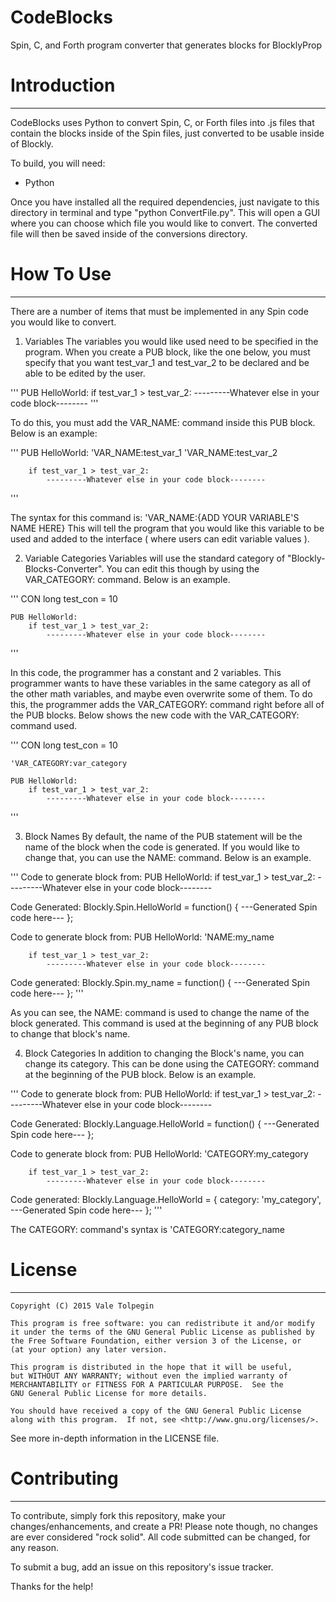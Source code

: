 # CodeBlocks
Spin, C, and Forth program converter that generates blocks for BlocklyProp

# Introduction
----------------

CodeBlocks uses Python to convert Spin, C, or Forth files into .js files that contain the blocks inside of the Spin files, just converted to be usable inside of Blockly.

To build, you will need:
- Python

Once you have installed all the required dependencies, just navigate to this directory in terminal and type "python ConvertFile.py". This will open a GUI where you can choose which file you would like to convert. The converted file will then be saved inside of the conversions directory.

# How To Use
----------------

There are a number of items that must be implemented in any Spin code you would like to convert.

1. Variables
The variables you would like used need to be specified in the program. When you create a PUB block, like the one below, you must specify that you want test_var_1 and test_var_2 to be declared and be able to be edited by the user.

'''
    PUB HelloWorld:
        if test_var_1 > test_var_2:
            ---------Whatever else in your code block--------
'''

To do this, you must add the VAR_NAME: command inside this PUB block. Below is an example:

'''
    PUB HelloWorld:
        'VAR_NAME:test_var_1
        'VAR_NAME:test_var_2

        if test_var_1 > test_var_2:
            ---------Whatever else in your code block--------
'''

The syntax for this command is: 'VAR_NAME:{ADD YOUR VARIABLE'S NAME HERE}
This will tell the program that you would like this variable to be used and added to the interface ( where users can edit variable values ).

2. Variable Categories
Variables will use the standard category of "Blockly-Blocks-Converter". You can edit this though by using the VAR_CATEGORY: command. Below is an example.

'''
    CON
        long test_con = 10

    PUB HelloWorld:
        if test_var_1 > test_var_2:
            ---------Whatever else in your code block--------
'''

In this code, the programmer has a constant and 2 variables. This programmer wants to have these variables in the same category as all of the other math variables, and maybe even overwrite some of them. To do this, the programmer adds the VAR_CATEGORY: command right before all of the PUB blocks. Below shows the new code with the VAR_CATEGORY: command used.

'''
    CON
        long test_con = 10

    'VAR_CATEGORY:var_category

    PUB HelloWorld:
        if test_var_1 > test_var_2:
            ---------Whatever else in your code block--------
'''

3. Block Names
By default, the name of the PUB statement will be the name of the block when the code is generated. If you would like to change that, you can use the NAME: command. Below is an example.

'''
Code to generate block from:
    PUB HelloWorld:
        if test_var_1 > test_var_2:
            ---------Whatever else in your code block--------

Code Generated:
    Blockly.Spin.HelloWorld = function() {
        ---Generated Spin code here---
    };

Code to generate block from:
    PUB HelloWorld:
        'NAME:my_name
    
        if test_var_1 > test_var_2:
            ---------Whatever else in your code block--------

Code generated:
    Blockly.Spin.my_name = function() {
        ---Generated Spin code here---
    };
'''

As you can see, the NAME: command is used to change the name of the block generated. This command is used at the beginning of any PUB block to change that block's name.

4. Block Categories
In addition to changing the Block's name, you can change its category. This can be done using the CATEGORY: command at the beginning of the PUB block. Below is an example.

'''
Code to generate block from:
    PUB HelloWorld:
        if test_var_1 > test_var_2:
            ---------Whatever else in your code block--------

Code Generated:
    Blockly.Language.HelloWorld = function() {
        ---Generated Spin code here---
    };

Code to generate block from:
    PUB HelloWorld:
        'CATEGORY:my_category

        if test_var_1 > test_var_2:
            ---------Whatever else in your code block--------

Code generated:
    Blockly.Language.HelloWorld = {
        category: 'my_category',
        ---Generated Spin code here---
    };
'''

The CATEGORY: command's syntax is 'CATEGORY:category_name

# License
----------------

    Copyright (C) 2015 Vale Tolpegin

    This program is free software: you can redistribute it and/or modify
    it under the terms of the GNU General Public License as published by
    the Free Software Foundation, either version 3 of the License, or
    (at your option) any later version.

    This program is distributed in the hope that it will be useful,
    but WITHOUT ANY WARRANTY; without even the implied warranty of
    MERCHANTABILITY or FITNESS FOR A PARTICULAR PURPOSE.  See the
    GNU General Public License for more details.

    You should have received a copy of the GNU General Public License
    along with this program.  If not, see <http://www.gnu.org/licenses/>.

See more in-depth information in the LICENSE file.

# Contributing
----------------

To contribute, simply fork this repository, make your changes/enhancements, and create a PR! Please note though, no changes are ever considered "rock solid". All code submitted can be changed, for any reason.

To submit a bug, add an issue on this repository's issue tracker.

Thanks for the help!
